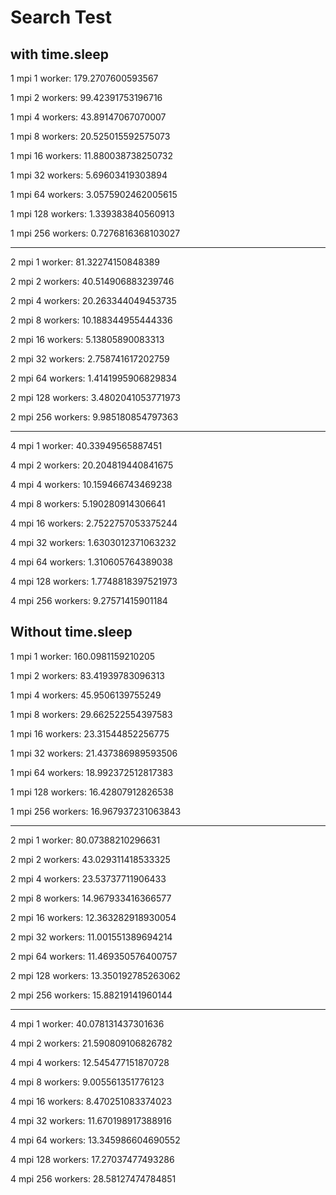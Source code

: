 # Search Test
## with time.sleep
1 mpi 1 worker: 179.2707600593567

1 mpi 2 workers: 99.42391753196716

1 mpi 4 workers: 43.89147067070007

1 mpi 8 workers: 20.525015592575073

1 mpi 16 workers: 11.880038738250732

1 mpi 32 workers: 5.69603419303894

1 mpi 64 workers: 3.0575902462005615

1 mpi 128 workers: 1.339383840560913

1 mpi 256 workers: 0.7276816368103027

---

2 mpi 1 worker: 81.32274150848389

2 mpi 2 workers: 40.514906883239746

2 mpi 4 workers: 20.263344049453735

2 mpi 8 workers: 10.188344955444336

2 mpi 16 workers: 5.13805890083313

2 mpi 32 workers: 2.758741617202759

2 mpi 64 workers: 1.4141995906829834

2 mpi 128 workers: 3.4802041053771973

2 mpi 256 workers: 9.985180854797363

---

4 mpi 1 worker: 40.33949565887451

4 mpi 2 workers: 20.204819440841675

4 mpi 4 workers: 10.159466743469238

4 mpi 8 workers: 5.190280914306641

4 mpi 16 workers: 2.7522757053375244

4 mpi 32 workers: 1.6303012371063232

4 mpi 64 workers: 1.310605764389038

4 mpi 128 workers: 1.7748818397521973

4 mpi 256 workers: 9.27571415901184

## Without time.sleep

1 mpi 1 worker: 160.0981159210205

1 mpi 2 workers: 83.41939783096313

1 mpi 4 workers: 45.9506139755249

1 mpi 8 workers: 29.662522554397583

1 mpi 16 workers: 23.31544852256775

1 mpi 32 workers: 21.437386989593506

1 mpi 64 workers: 18.992372512817383

1 mpi 128 workers: 16.42807912826538

1 mpi 256 workers: 16.967937231063843

---

2 mpi 1 worker: 80.07388210296631

2 mpi 2 workers: 43.029311418533325

2 mpi 4 workers: 23.53737711906433

2 mpi 8 workers: 14.967933416366577

2 mpi 16 workers: 12.363282918930054

2 mpi 32 workers: 11.001551389694214

2 mpi 64 workers: 11.469350576400757

2 mpi 128 workers: 13.350192785263062

2 mpi 256 workers: 15.88219141960144

---

4 mpi 1 worker: 40.078131437301636

4 mpi 2 workers: 21.590809106826782

4 mpi 4 workers: 12.545477151870728

4 mpi 8 workers: 9.005561351776123

4 mpi 16 workers: 8.470251083374023

4 mpi 32 workers: 11.670198917388916

4 mpi 64 workers: 13.345986604690552

4 mpi 128 workers: 17.27037477493286

4 mpi 256 workers: 28.58127474784851
